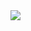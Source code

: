 <img src="https://capsule-render.vercel.app/api?type=waving&color=auto&height=200&section=header&text=Welcome JJHumm's Github!&fontSize=90" />
